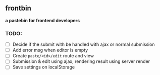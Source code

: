 ## frontbin

**a pastebin for frontend developers**

### TODO:

- [ ] Decide if the submit with be handled with ajax or normal submission
- [ ] Add error msg when editor is empty
- [ ] Create `paste/<id>/edit` route and view
- [ ] Submission & edit using ajax, rendering result using server render
- [ ] Save settings on localStorage
